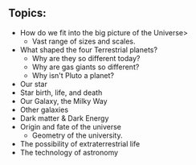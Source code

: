 

## Topics:
- How do we fit into the big picture of the Universe>
	- Vast range of sizes and scales.
- What shaped the four Terrestrial planets?
	- Why are they so different today?
	- Why are gas giants so different?
	- Why isn't Pluto a planet?
- Our star
- Star birth, life, and death
- Our Galaxy, the Milky Way
- Other galaxies
- Dark matter & Dark Energy
- Origin and fate of the universe
	- Geometry of the university.
- The possibility of extraterrestrial life
- The technology of astronomy
